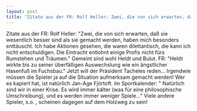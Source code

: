 ```yaml
---
layout: post
title: "Zitate aus der FR: Rolf Heller: Zwei, die von sich erwarten, daß sie wesentlich besser sind als sie gemacht werden, haben mich besonders enttäuscht."
---
```


Zitate aus der FR: Rolf Heller: "Zwei, die von sich erwarten, daß sie wesentlich besser sind als sie gemacht werden, haben mich besonders enttäuscht. Ich habe Aktionen gesehen, die waren dilettantisch, die kann ich nicht entschuldigen. Die Eintracht entlohnt einige Profis nicht fürs Rumstehen und Träumen." Gemeint sind wohl Heldt und Bulut. FR: "Heldt wirkte bis zu seiner überfälligen Auswechslung wie ein ängstlicher Hasenfuß im Fuchsbau." Jetzt will der Präsident Tacheles reden... Irgendwie müssen die Spieler ja auf die Situation aufmerksam gemacht werden! Wer es kapiert hat, ist natürlich Jan-Age Fjörtoft. Im Sportkalender: " Natürlich sind wir in einer Krise. Es wird immer kälter (was für eine philosophische Umschreibung), und es werden immer weniger Spiele..." Viele andere Spieler, s.o. , scheinen dagegen auf dem Holzweg zu sein!
